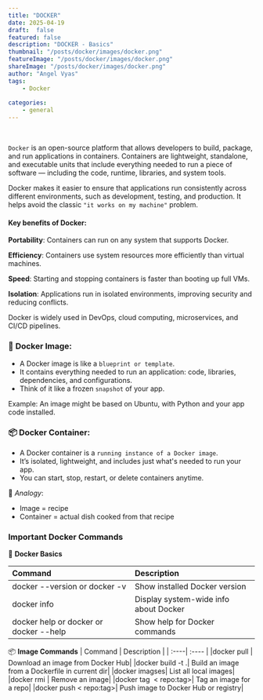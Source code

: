 ```yaml
---
title: "DOCKER"
date: 2025-04-19
draft:  false
featured: false  
description: "DOCKER - Basics"
thumbnail: "/posts/docker/images/docker.png"
featureImage: "/posts/docker/images/docker.png" 
shareImage: "/posts/docker/images/docker.png"
author: "Angel Vyas"
tags:
    - Docker
          
categories:     
    - general
---
```



</br>

`Docker` is an open-source platform that allows developers to build, package, and run applications in containers. Containers are lightweight, standalone, and executable units that include everything needed to run a piece of software — including the code, runtime, libraries, and system tools.

Docker makes it easier to ensure that applications run consistently across different environments, such as development, testing, and production. It helps avoid the classic `"it works on my machine"` problem.

#### Key benefits of Docker:

**Portability**: Containers can run on any system that supports Docker.

**Efficiency**: Containers use system resources more efficiently than virtual machines.

**Speed**: Starting and stopping containers is faster than booting up full VMs.

**Isolation**: Applications run in isolated environments, improving security and reducing conflicts.

Docker is widely used in DevOps, cloud computing, microservices, and CI/CD pipelines.
</br>


### 🧱 **Docker Image**:
- A Docker image is like a `blueprint or template`.
- It contains everything needed to run an application: code, libraries, dependencies, and configurations.
- Think of it like a frozen `snapshot` of your app.

Example: An image might be based on Ubuntu, with Python and your app code installed.


### 📦 **Docker Container**:
- A Docker container is a `running instance of a Docker image`.
- It’s isolated, lightweight, and includes just what's needed to run your app.
- You can start, stop, restart, or delete containers anytime.

🧪 *Analogy*:
- Image = recipe
- Container = actual dish cooked from that recipe

 ### **Important Docker Commands**

 🚀 **Docker Basics**

 | Command | Description |
 | :----| :---- |
 |docker --version or docker -v |Show installed Docker version|
 |docker info | Display system-wide info about Docker|
 |docker help or docker or docker --help|Show help for Docker commands|

 📦 **Image Commands**
  | Command | Description |
 | :----| :---- |
|docker pull <image>|	Download an image from Docker Hub|
|docker build -t <name> .|	Build an image from a Dockerfile in current dir|
|docker imagses|	List all local images|
|docker rmi <image>|	Remove an image|
|docker tag <image> < repo:tag>|	Tag an image for a repo|
|docker push < repo:tag>|	Push image to Docker Hub or registry|  
  



